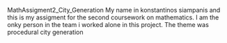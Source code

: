 MathAssigment2_City_Generation
My name in konstantinos siampanis and this is my assigment for the second coursework on mathematics.
I am the onky person in the team i worked alone in this project.
The theme was procedural city generation